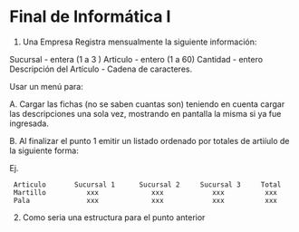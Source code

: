 # Final de  Informática I     

1. Una Empresa Registra mensualmente la siguiente información:

  Sucursal - entera (1 a 3 )
  Articulo - entero (1 a 60)
  Cantidad - entero
  Descripción del Artículo - Cadena de caracteres.

Usar un menú para:

A. Cargar las fichas (no se saben cuantas son) teniendo en cuenta cargar las descripciones una sola vez, mostrando en pantalla la misma si ya fue ingresada.

B. Al finalizar el punto 1 emitir un listado ordenado por totales de artiíulo de la siguiente forma:

Ej.
```
 Articulo       Sucursal 1      Sucursal 2     Sucursal 3     Total
 Martillo          xxx             xxx            xxx          xxx
 Pala              xxx             xxx            xxx          xxx
```
2. Como seria una estructura para el punto anterior
